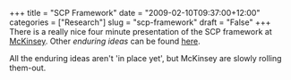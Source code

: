 +++
title = "SCP Framework"
date = "2009-02-10T09:37:00+12:00"
categories = ["Research"]
slug = "scp-framework"
draft = "False"
+++
There is a really nice four minute presentation of the SCP framework at
[McKinsey](http://www.mckinseyquarterly.com/Enduring_ideas_The_SCP_Framework_2169?pagenum=1\#interactive_scp).
Other _enduring ideas_ can be found
[here](http://www.mckinseyquarterly.com/Enduring_ideas_The_SCP_Framework_2169?pagenum=1\#interactive_scp).

All the enduring ideas aren't 'in place yet', but McKinsey are slowly
rolling them-out.


